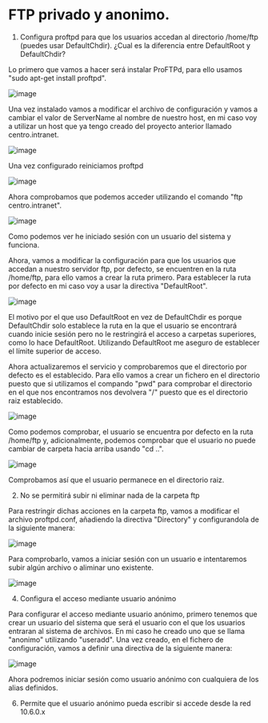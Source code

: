 # FTP privado y anonimo.


1. Configura proftpd para que los usuarios accedan al directorio /home/ftp (puedes usar DefaultChdir). ¿Cual es la diferencia entre DefaultRoot y DefaultChdir?

Lo primero que vamos a hacer será instalar ProFTPd, para ello usamos "sudo apt-get install proftpd".

![image](https://github.com/DaniMa02/SREI-2-ASIR/assets/47284389/b106516b-9373-4da9-9939-8b92f842461f)

Una vez instalado vamos a modificar el archivo de configuración y vamos a cambiar el valor de ServerName al nombre de nuestro host, en mi caso voy a utilizar un host que ya tengo creado del proyecto anterior llamado centro.intranet.

![image](https://github.com/DaniMa02/SREI-2-ASIR/assets/47284389/d7076230-3d1c-4f9f-bff1-54c62bcc827e)

Una vez configurado reiniciamos proftpd

![image](https://github.com/DaniMa02/SREI-2-ASIR/assets/47284389/fcba4f7f-80dc-4ba0-b789-4a2e84c3b420)

Ahora comprobamos que podemos acceder utilizando el comando "ftp centro.intranet".

![image](https://github.com/DaniMa02/SREI-2-ASIR/assets/47284389/5fd571c3-edfc-45ff-813f-358c53174af5)

Como podemos ver he iniciado sesión con un usuario del sistema y funciona.

Ahora, vamos a modificar la configuración para que los usuarios que accedan a nuestro servidor ftp, por defecto, se encuentren en la ruta /home/ftp, para ello vamos a crear la ruta primero. Para establecer la ruta por defecto en mi caso voy a usar la directiva "DefaultRoot".

![image](https://github.com/DaniMa02/SREI-2-ASIR/assets/47284389/b39b3a06-46a3-481d-933a-016b616468a2)

El motivo por el que uso DefaultRoot en vez de DefaultChdir es porque DefaultChdir solo establece la ruta en la que el usuario se encontrará cuando inicie sesión pero no le restringirá el acceso a carpetas superiores, como lo hace DefaultRoot. Utilizando DefaultRoot me aseguro de establecer el límite superior de acceso.

Ahora actualizaremos el servicio y comprobaremos que el directorio por defecto es el establecido. Para ello vamos a crear un fichero en el directorio puesto que si utilizamos el compando "pwd" para comprobar el directorio en el que nos encontramos nos devolvera "/" puesto que es el directorio raiz establecido.

![image](https://github.com/DaniMa02/SREI-2-ASIR/assets/47284389/d0befced-88ab-4334-9a3f-72ab6f1f03a5)

Como podemos comprobar, el usuario se encuentra por defecto en la ruta /home/ftp y, adicionalmente, podemos comprobar que el usuario no puede cambiar de carpeta hacia arriba usando "cd ..".

![image](https://github.com/DaniMa02/SREI-2-ASIR/assets/47284389/3523d05c-1390-4036-8562-4416ddffc598)

Comprobamos así que el usuario permanece en el directorio raiz.

2. No se permitirá subir ni eliminar nada de la carpeta ftp

Para restringir dichas acciones en la carpeta ftp, vamos a modificar el archivo proftpd.conf, añadiendo la directiva "Directory" y configurandola de la siguiente manera:

![image](https://github.com/DaniMa02/SREI-2-ASIR/assets/47284389/e1fc0c28-4221-4612-98c7-1527221af40e)

Para comprobarlo, vamos a iniciar sesión con un usuario e intentaremos subir algún archivo o aliminar uno existente.

![image](https://github.com/DaniMa02/SREI-2-ASIR/assets/47284389/60de564e-7b41-45d8-abc5-be577578f5ef)

4. Configura el acceso mediante usuario anónimo

Para configurar el acceso mediante usuario anónimo, primero tenemos que crear un usuario del sistema que será el usuario con el que los usuarios entraran al sistema de archivos. En mi caso he creado uno que se llama "anonimo" utilizando "useradd".
Una vez creado, en el fichero de configuración, vamos a definir una directiva de la siguiente manera:

![image](https://github.com/DaniMa02/SREI-2-ASIR/assets/47284389/c2f77922-ab26-463f-8d00-0cb426abf8bc)

Ahora podremos iniciar sesión como usuario anónimo con cualquiera de los alias definidos.

6. Permite que el usuario anónimo pueda escribir si accede desde la red 10.6.0.x

